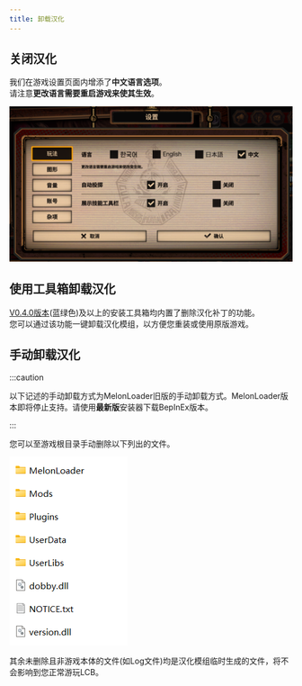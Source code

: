 ```yaml
---
title: 卸载汉化
---
```


## 关闭汉化
我们在游戏设置页面内增添了**中文语言选项**。  
请注意**更改语言需要重启游戏来使其生效**。

![image](/img/page/settingschn.png)

## 使用工具箱卸载汉化
[V0.4.0版本](https://www.zeroasso.top/docs/install/autoinstall#%E4%B8%8B%E8%BD%BD-%E5%B7%A5%E5%85%B7%E7%AE%B1)(蓝绿色)及以上的安装工具箱均内置了删除汉化补丁的功能。  
您可以通过该功能一键卸载汉化模组，以方便您重装或使用原版游戏。

## 手动卸载汉化

:::caution

以下记述的手动卸载方式为MelonLoader旧版的手动卸载方式。MelonLoader版本即将停止支持。请使用**最新版**安装器下载BepInEx版本。

:::

您可以至游戏根目录手动删除以下列出的文件。

![image](/img/page/uninst.png)

其余未删除且非游戏本体的文件(如Log文件)均是汉化模组临时生成的文件，将不会影响到您正常游玩LCB。
